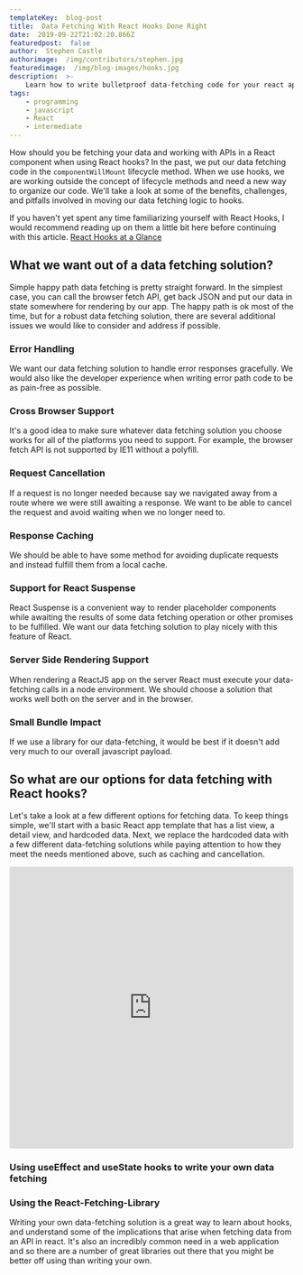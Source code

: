 ```yaml
---
templateKey:  blog-post
title:  Data Fetching With React Hooks Done Right 
date:  2019-09-22T21:02:20.866Z
featuredpost:  false
author:  Stephen Castle
authorimage:  /img/contributors/stephen.jpg
featuredimage:  /img/blog-images/hooks.jpg
description:  >-
    Learn how to write bulletproof data-fetching code for your react app with React hooks. We'll also review some of the most trusted data fetching libraries with hooks APIs.
tags:
    - programming
    - javascript
    - React
    - intermediate
---
```

How should you be fetching your data and working with APIs in a React component when using React hooks? In the past, we put our data fetching code in the  `componentWillMount` lifecycle method. When we use hooks, we are working outside the concept of lifecycle methods and need a new way to organize our code. We'll take a look at some of the benefits, challenges, and pitfalls involved in moving our data fetching logic to hooks.

If you haven't yet spent any time familiarizing yourself with React Hooks, I would recommend reading up on them a little bit here before continuing with this article. [React Hooks at a Glance](https://reactjs.org/docs/hooks-overview.html)

## What we want out of a data fetching solution?
Simple happy path data fetching is pretty straight forward. In the simplest case, you can call the browser fetch API, get back JSON and put our data in state somewhere for rendering by our app. The happy path is ok most of the time, but for a robust data fetching solution, there are several additional issues we would like to consider and address if possible.

### Error Handling
We want our data fetching solution to handle error responses gracefully. We would also like the developer experience when writing error path code to be as pain-free as possible.

### Cross Browser Support
It's a good idea to make sure whatever data fetching solution you choose works for all of the platforms you need to support. For example, the browser fetch API is not supported by IE11 without a polyfill.

### Request Cancellation
If a request is no longer needed because say we navigated away from a route where we were still awaiting a response. We want to be able to cancel the request and avoid waiting when we no longer need to.

### Response Caching
We should be able to have some method for avoiding duplicate requests and instead fulfill them from a local cache.

### Support for React Suspense
React Suspense is a convenient way to render placeholder components while awaiting the results of some data fetching operation or other promises to be fulfilled. We want our data fetching solution
to play nicely with this feature of React.

### Server Side Rendering Support
When rendering a ReactJS app on the server React must execute your data-fetching calls in a node environment. We should choose a solution that works well both on the server and in the browser.

### Small Bundle Impact
If we use a library for our data-fetching, it would be best if it doesn't add very much to our overall javascript payload.

## So what are our options for data fetching with React hooks?
Let's take a look at a few different options for fetching data. To keep things simple, we'll start with a basic React app template that has a list view, a detail view, and hardcoded data. Next, we replace the hardcoded data with a few different data-fetching solutions while paying attention to how they meet the needs mentioned above, such as caching and cancellation. 


<iframe  src="https://codesandbox.io/embed/list-detail-react-app-template-y8lb2?fontsize=14"  title="List - Detail React App Template"  allow="geolocation; microphone; camera; midi; vr; accelerometer; gyroscope; payment; ambient-light-sensor; encrypted-media; usb"  style="width:100%; height:500px; border:0; border-radius: 4px; overflow:hidden;"  sandbox="allow-modals allow-forms allow-popups allow-scripts allow-same-origin"></iframe>

### Using useEffect and useState hooks to write your own data fetching

### Using the React-Fetching-Library
Writing your own data-fetching solution is a great way to learn about hooks, and understand some of the implications that arise when fetching data from an API in react.
It's also an incredibly common need in a web application and so there are a number of great libraries out there that you might be better off using than writing your own.